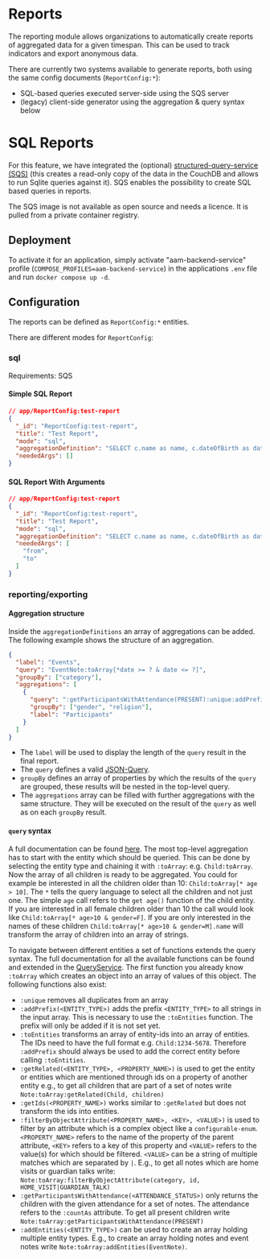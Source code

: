 # Reports

The reporting module allows organizations to automatically create reports of aggregated data for a given timespan.
This can be used to track indicators and export anonymous data.

There are currently two systems available to generate reports, both using the same config documents (`ReportConfig:*`): 
- SQL-based queries executed server-side using the SQS server
- (legacy) client-side generator using the aggregation & query syntax below

# SQL Reports

For this feature, we have integrated the (optional) [structured-query-service (SQS)](https://neighbourhood.ie/products-and-services/structured-query-server)
(this creates a read-only copy of the data in the CouchDB and allows to run Sqlite queries against it).
SQS enables the possibility to create SQL based queries in reports.

The SQS image is not available as open source and needs a licence. It is pulled from a private container registry.

## Deployment

To activate it for an application, simply activate "aam-backend-service" profile (`COMPOSE_PROFILES=aam-backend-service`) in the applications `.env` file and run `docker compose up -d`.

## Configuration

The reports can be defined as `ReportConfig:*` entities.

There are different modes for `ReportConfig`:

### sql
Requirements: SQS

#### Simple SQL Report

```json
// app/ReportConfig:test-report
{
  "_id": "ReportConfig:test-report",
  "title": "Test Report",
  "mode": "sql",
  "aggregationDefinition": "SELECT c.name as name, c.dateOfBirth as dateOfBirth FROM Child c",
  "neededArgs": []
}
```


#### SQL Report With Arguments

```json
// app/ReportConfig:test-report
{
  "_id": "ReportConfig:test-report",
  "title": "Test Report",
  "mode": "sql",
  "aggregationDefinition": "SELECT c.name as name, c.dateOfBirth as dateOfBirth FROM Child c WHERE created_at BETWEEN ? AND ?",
  "neededArgs": [
    "from",
    "to"
  ]
}
```

### reporting/exporting

#### Aggregation structure

Inside the `aggregationDefinitions` an array of aggregations can be added.
The following example shows the structure of an aggregation.

```json
{
  "label": "Events",
  "query": "EventNote:toArray[*date >= ? & date <= ?]",
  "groupBy": ["category"],
  "aggregations": [
    {
      "query": ":getParticipantsWithAttendance(PRESENT):unique:addPrefix(Child):toEntities",
      "groupBy": ["gender", "religion"],
      "label": "Participants"
    }
  ]
}
```

- The `label` will be used to display the length of the `query` result in the final report.
- The `query` defines a valid [JSON-Query](https://github.com/auditassistant/json-query#queries).
- `groupBy` defines an array of properties by which the results of the `query` are grouped,
  these results will be nested in the top-level query.
- The `aggregations` array can be filled with further aggregations with the same structure.
  They will be executed on the result of the `query` as well as on each `groupBy` result.

#### `query` syntax

A full documentation can be found [here](https://github.com/auditassistant/json-query#queries).
The most top-level aggregation has to start with the entity which should be queried.
This can be done by selecting the entity type and chaining it with `:toArray`: e.g. `Child:toArray`.
Now the array of all children is ready to be aggregated.
You could for example be interested in all the children older than 10: `Child:toArray[* age > 10]`.
The `*` tells the query language to select all the children and not just one.
The simple `age` call refers to the `get age()` function of the child entity.
If you are interested in all female children older than 10 the call would look like `Child:toArray[* age>10 & gender=F]`.
If you are only interested in the names of these children `Child:toArray[* age>10 & gender=M].name` will transform the
array of children into an array of strings.

To navigate between different entities a set of functions extends the query syntax.
The full documentation for all the available functions can be found and extended in the
[QueryService](../../injectables/QueryService.html).
The first function you already know `:toArray` which creates an object into an array of values of this object.
The following functions also exist:

- `:unique` removes all duplicates from an array
- `:addPrefix(<ENTITY_TYPE>)` adds the prefix `<ENTITY_TYPE>` to all strings in the input array.
  This is necessary to use the `:toEntities` function.
  The prefix will only be added if it is not set yet.
- `:toEntities` transforms an array of entity-ids into an array of entities.
  The IDs need to have the full format e.g. `Child:1234-5678`.
  Therefore `:addPrefix` should always be used to add the correct entity before calling `:toEntities`.
- `:getRelated(<ENTITY_TYPE>, <PROPERTY_NAME>)` is used to get the entity or entities which are mentioned through ids
  on a property of another entity e.g., to get all children that are part of a set of notes write `Note:toArray:getRelated(Child, children)`
- `:getIds(<PROPERTY_NAME>)` works similar to `:getRelated` but does not transform the ids into entities.
- `:filterByObjectAttribute(<PROPERTY_NAME>, <KEY>, <VALUE>)` is used to filter by an attribute which is a complex
  object like a `configurable-enum`. `<PROPERTY_NAME>` refers to the name of the property of the parent attribute,
  `<KEY>` refers to a key of this property and `<VALUE>` refers to the value(s) for which should be filtered.
  `<VALUE>` can be a string of multiple matches which are separated by `|`.
  E.g., to get all notes which are home visits or guardian talks write:
  `Note:toArray:filterByObjectAttribute(category, id, HOME_VISIT|GUARDIAN_TALK)`
- `:getParticipantsWithAttendance(<ATTENDANCE_STATUS>)` only returns the children with the given attendance for a set
  of notes. The attendance refers to the `:countAs` attribute. To get all present children write
  `Note:toArray:getParticipantsWithAttendance(PRESENT)`
- `:addEntities(<ENTITY_TYPE>)` can be used to create an array holding multiple entity types.
  E.g., to create an array holding notes and event notes write `Note:toArray:addEntities(EventNote)`.
